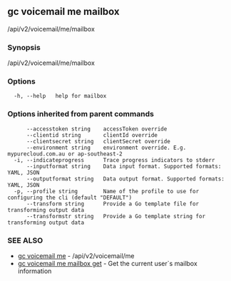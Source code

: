 ## gc voicemail me mailbox

/api/v2/voicemail/me/mailbox

### Synopsis

/api/v2/voicemail/me/mailbox

### Options

```
  -h, --help   help for mailbox
```

### Options inherited from parent commands

```
      --accesstoken string    accessToken override
      --clientid string       clientId override
      --clientsecret string   clientSecret override
      --environment string    environment override. E.g. mypurecloud.com.au or ap-southeast-2
  -i, --indicateprogress      Trace progress indicators to stderr
      --inputformat string    Data input format. Supported formats: YAML, JSON
      --outputformat string   Data output format. Supported formats: YAML, JSON
  -p, --profile string        Name of the profile to use for configuring the cli (default "DEFAULT")
      --transform string      Provide a Go template file for transforming output data
      --transformstr string   Provide a Go template string for transforming output data
```

### SEE ALSO

* [gc voicemail me](gc_voicemail_me.html)	 - /api/v2/voicemail/me
* [gc voicemail me mailbox get](gc_voicemail_me_mailbox_get.html)	 - Get the current user`s mailbox information


